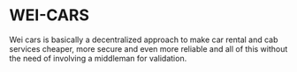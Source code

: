 # WEI-CARS
Wei cars is basically a decentralized approach to make car rental and cab services cheaper, more secure and even more reliable and all of this without the need of involving a middleman for validation. 
